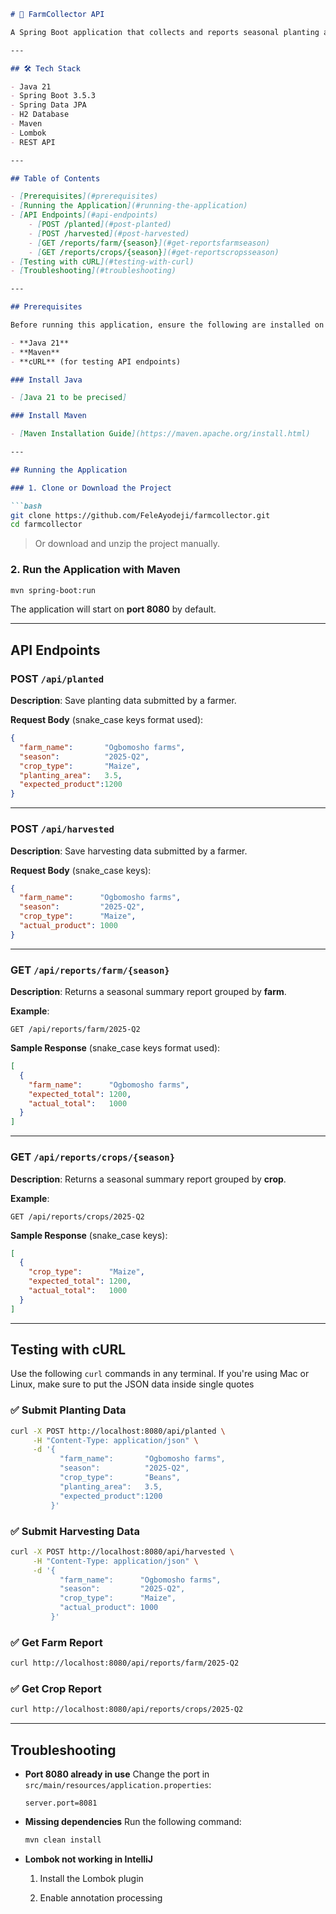 ````markdown
# 🌾 FarmCollector API

A Spring Boot application that collects and reports seasonal planting and harvesting data from farms. The API allows us to submit planting and harvesting records and generate reports by farm and crop per season.

---

## 🛠️ Tech Stack

- Java 21
- Spring Boot 3.5.3
- Spring Data JPA
- H2 Database
- Maven
- Lombok
- REST API

---

## Table of Contents

- [Prerequisites](#prerequisites)
- [Running the Application](#running-the-application)
- [API Endpoints](#api-endpoints)
    - [POST /planted](#post-planted)
    - [POST /harvested](#post-harvested)
    - [GET /reports/farm/{season}](#get-reportsfarmseason)
    - [GET /reports/crops/{season}](#get-reportscropsseason)
- [Testing with cURL](#testing-with-curl)
- [Troubleshooting](#troubleshooting)

---

## Prerequisites

Before running this application, ensure the following are installed on your machine:

- **Java 21**
- **Maven**
- **cURL** (for testing API endpoints)

### Install Java

- [Java 21 to be precised]

### Install Maven

- [Maven Installation Guide](https://maven.apache.org/install.html)

---

## Running the Application

### 1. Clone or Download the Project

```bash
git clone https://github.com/FeleAyodeji/farmcollector.git
cd farmcollector
````

> Or download and unzip the project manually.

### 2. Run the Application with Maven

```bash
mvn spring-boot:run
```

The application will start on **port 8080** by default.

---

## API Endpoints

### POST `/api/planted`

**Description**: Save planting data submitted by a farmer.

**Request Body** (snake\_case keys format used):

```json
{
  "farm_name":       "Ogbomosho farms",
  "season":          "2025-Q2",
  "crop_type":       "Maize",
  "planting_area":   3.5,
  "expected_product":1200
}
```

---

### POST `/api/harvested`

**Description**: Save harvesting data submitted by a farmer.

**Request Body** (snake\_case keys):

```json
{
  "farm_name":      "Ogbomosho farms",
  "season":         "2025-Q2",
  "crop_type":      "Maize",
  "actual_product": 1000
}
```

---

### GET `/api/reports/farm/{season}`

**Description**: Returns a seasonal summary report grouped by **farm**.

**Example**:

```http
GET /api/reports/farm/2025-Q2
```

**Sample Response** (snake\_case keys format used):

```json
[
  {
    "farm_name":      "Ogbomosho farms",
    "expected_total": 1200,
    "actual_total":   1000
  }
]
```

---

### GET `/api/reports/crops/{season}`

**Description**: Returns a seasonal summary report grouped by **crop**.

**Example**:

```http
GET /api/reports/crops/2025-Q2
```

**Sample Response** (snake\_case keys):

```json
[
  {
    "crop_type":      "Maize",
    "expected_total": 1200,
    "actual_total":   1000
  }
]
```

---

## Testing with cURL

Use the following `curl` commands in any terminal. If you're using Mac or Linux, make sure to put the JSON data inside single quotes

### ✅ Submit Planting Data

```bash
curl -X POST http://localhost:8080/api/planted \
     -H "Content-Type: application/json" \
     -d '{
           "farm_name":       "Ogbomosho farms",
           "season":          "2025-Q2",
           "crop_type":       "Beans",
           "planting_area":   3.5,
           "expected_product":1200
         }'
```

### ✅ Submit Harvesting Data

```bash
curl -X POST http://localhost:8080/api/harvested \
     -H "Content-Type: application/json" \
     -d '{
           "farm_name":      "Ogbomosho farms",
           "season":         "2025-Q2",
           "crop_type":      "Maize",
           "actual_product": 1000
         }'
```

### ✅ Get Farm Report

```bash
curl http://localhost:8080/api/reports/farm/2025-Q2
```

### ✅ Get Crop Report

```bash
curl http://localhost:8080/api/reports/crops/2025-Q2
```

---

## Troubleshooting

* **Port 8080 already in use**
  Change the port in `src/main/resources/application.properties`:

  ```properties
  server.port=8081
  ```

* **Missing dependencies**
  Run the following command:

  ```bash
  mvn clean install
  ```

* **Lombok not working in IntelliJ**

    1. Install the Lombok plugin
      
    2. Enable annotation processing
       


